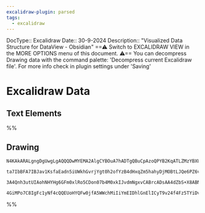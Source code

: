 ```yaml
---
excalidraw-plugin: parsed
tags:
  - excalidraw
---
```

DocType:: Excalidraw
Date:: 30-9-2024
Description:: "Visualized Data Structure for DataView - Obsidian"
==⚠  Switch to EXCALIDRAW VIEW in the MORE OPTIONS menu of this document. ⚠== You can decompress Drawing data with the command palette: 'Decompress current Excalidraw file'. For more info check in plugin settings under 'Saving'


# Excalidraw Data
## Text Elements
%%
## Drawing
```compressed-json
N4KAkARALgngDgUwgLgAQQQDwMYEMA2AlgCYBOuA7hADTgQBuCpAzoQPYB2KqATLZMzYBXUtiRoIACyhQ4zZAHoFAc0JRJQgEYA6bGwC2CgF7N6hbEcK4OCtptbErHALRY8RMpWdx8Q1TdIEfARcZgRmBShcZQUebQBWbQBGGjoghH0EDihmbgBtAF1+CFw4OABlKKhxVFAwSHUMmohiXFIAa1T6hkIECgAhXGx25VJhDmIAYTZ8NlJuCABiADNV

ta7IbBFA7IBJav1KsfaEadn5iUWkhGvrjYgt0h2ofYzB4dHxqZm5hahyDjMOBtLJQe6PZ6vfQAMUI+HwlRgwQWgg84O2oKhRzYJwA6iR1Nw+OBNhi9gdsSdEciJKiSOinpiDgAlYTKSQccK5NBJfikxnkjIAeWB2DUMG4SQADFK+Q8yS8DtDOFBobh9HCJWh4nKIUyMsrsuVCEYajxZST5QLFRkACpYKAAQSIyi4EmCyzBuoVWKipCdTzYFEkIWI

3A4Qnh3utUIAohNHYHg6GFm0xlRo5CDon07b4M0xkIJvdmNgxvCABrcADsAA4dZbS+X8ABNbgAFniAE5tO2AGxSrsAZmrDe6RjYBm4dW69AIQhqSRJAF9M/r9Kyi8ROcxuehC8W5aMSMbTUSLd1j8RKgg4Nwx5ArwBZNjEBDx3CaYJhtDLAhhI9SBIM5fjQGdIH6GYf33ZRNFwAAKHgkmraheGQ1CkJQ1ApQSABKDZIGZBBlEjNoFlIWCEJ4IdZV

4GiMPo7C8IgFc1yNf4cQQEUoHYQFw0jfA5WWchMiIiYmEIDhlGnElICyT9v24f4Fz5TYiDvNBlIQVSIA4dUai0nThCgIhOSU0gF1Yy07AAKwQbAcnKPS4BfN8Py/BBoL/fAAMtIYeMYW1J3wGT6gafMUXSBzeII+VmCgAw80Qfio1kiBZmGTzuG83ywvS0InWiwLgpS/AV3AVc6GWOFwmnZcQGXIA===
```
%%